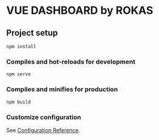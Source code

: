 # VUE DASHBOARD by ROKAS

## Project setup
```
npm install
```

### Compiles and hot-reloads for development
```
npm serve
```

### Compiles and minifies for production
```
npm build
```



### Customize configuration
See [Configuration Reference](https://cli.vuejs.org/config/).
